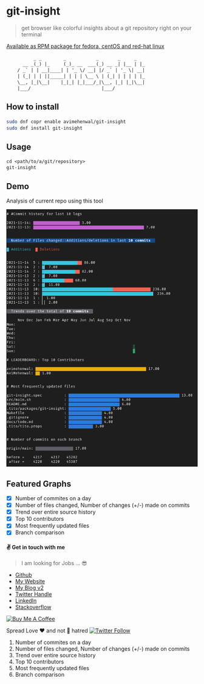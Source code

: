 # git-insight

> get browser like colorful insights about a git repository right on your terminal

[Available as RPM package for fedora, centOS and red-hat linux](https://copr.fedorainfracloud.org/coprs/avimehenwal/git-insight/)

              _ _        _           _       _     _
          __ _(_) |_     (_)_ __  ___(_) __ _| |__ | |_
        / _` | | __|____| | '_ \/ __| |/ _` | '_ \| __|
        | (_| | | ||_____| | | | \__ \ | (_| | | | | |_
        \__, |_|\__|    |_|_| |_|___/_|\__, |_| |_|\__|
        |___/                          |___/

## How to install

```bash
sudo dnf copr enable avimehenwal/git-insight
sudo dnf install git-insight
```

## Usage

```
cd <path/to/a/git/repository>
git-insight
```

## Demo

Analysis of current repo using this tool

![git-insight repository analysis](docs/repo-analysis.png)

## Featured Graphs

- [x] Number of commites on a day
- [x] Number of files changed, Number of changes (+/-) made on commits
- [x] Trend over entire source history
- [x] Top 10 contributors
- [x] Most frequently updated files
- [x] Branch comparison

#### :v: Get in touch with me

> I am looking for Jobs ... :sunglasses:

- [Github](https://github.com/avimehenwal/)
- [My Website](https://avimehenwal.in)
- [My Blog v2](https://avimehenwal2.netlify.app/)
- [Twitter Handle](https://twitter.com/avimehenwal)
- [LinkedIn](https://in.linkedin.com/in/avimehenwal)
- [Stackoverflow](https://stackoverflow.com/users/1915935/avi-mehenwal)

<a href="https://www.buymeacoffee.com/F1j07cV" target="_blank"><img src="https://cdn.buymeacoffee.com/buttons/default-orange.png" alt="Buy Me A Coffee" style="height: 51px !important;width: 217px !important;" ></a>

Spread Love :hearts: and not :no_entry_sign: hatred [![Twitter Follow](https://img.shields.io/twitter/follow/avimehenwal.svg?style=social)](https://twitter.com/avimehenwal)

1. Number of commites on a day
1. Number of files changed, Number of changes (+/-) made on commits
1. Trend over entire source history
1. Top 10 contributors
1. Most frequently updated files
1. Branch comparison
